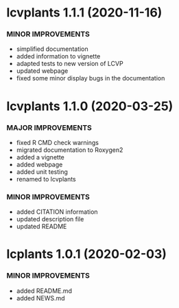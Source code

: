 lcvplants 1.1.1 (2020-11-16)
=========================
### MINOR IMPROVEMENTS
  * simplified documentation
  * added information to vignette
  * adapted tests to new version of LCVP
  * updated webpage
  * fixed some minor display bugs in the documentation
  
lcvplants 1.1.0 (2020-03-25)
=========================
### MAJOR IMPROVEMENTS
  * fixed R CMD check warnings
  * migrated documentation to Roxygen2
  * added a vignette
  * added webpage
  * added unit testing
  * renamed to lcvplants

### MINOR IMPROVEMENTS
  * added CITATION information
  * updated description file
  * updated README

lcplants 1.0.1 (2020-02-03)
=========================
### MINOR IMPROVEMENTS
  * added README.md
  * added NEWS.md
  